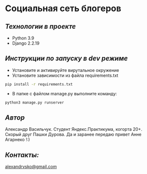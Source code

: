 # Социальная сеть блогеров

## *Технологии в проекте*

- Python 3.9
- Django 2.2.19

## *Инструкции по запуску в dev режиме*

- Установите и активируйте вирутальное окружение
- Установите зависимости из файла requirements.txt

```bash
pip install -r requirements.txt
``` 

- В папке с файлом manage.py выполните команду:

```bash
python3 manage.py runserver
```

## *Автор*

Александр Васильчук. Студент Яндекс.Практикума, когорта 20+. Скорый друг Пашки Дурова.
Да и заранее передаю привет Анне Агарнеко !:)

## *Контакты:*

alexandrvsko@gmail.com
